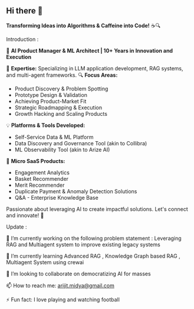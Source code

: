 ## Hi there 👋

**Transforming Ideas into Algorithms & Caffeine into Code!** ☕🔍

Introduction : 

🌟 **AI Product Manager & ML Architect | 10+ Years in Innovation and Execution** 

🔹 **Expertise:** Specializing in LLM application development, RAG systems, and multi-agent frameworks.
🔍 **Focus Areas:**
   - Product Discovery & Problem Spotting
   - Prototype Design & Validation
   - Achieving Product-Market Fit
   - Strategic Roadmapping & Execution
   - Growth Hacking and Scaling Products

💡 **Platforms & Tools Developed:**
   - Self-Service Data & ML Platform
   - Data Discovery and Governance Tool (akin to Collibra)
   - ML Observability Tool (akin to Arize AI)

🚀 **Micro SaaS Products:**
   - Engagement Analytics
   - Basket Recommender
   - Merit Recommender
   - Duplicate Payment & Anomaly Detection Solutions
   - Q&A - Enterprise Knowledge Base

Passionate about leveraging AI to create impactful solutions. Let's connect and innovate! 🚀

Update : 

🔭 I’m currently working on the following problem statement : Leveraging RAG and Multiagent system to improve existing legacy systems

🌱 I’m currently learning Advanced RAG , Knowledge Graph based RAG , Multiagent System using crewai

👯 I’m looking to collaborate on democratizing AI for masses

📫 How to reach me: arijit.midya@gmail.com

⚡ Fun fact: I love playing and watching football 

